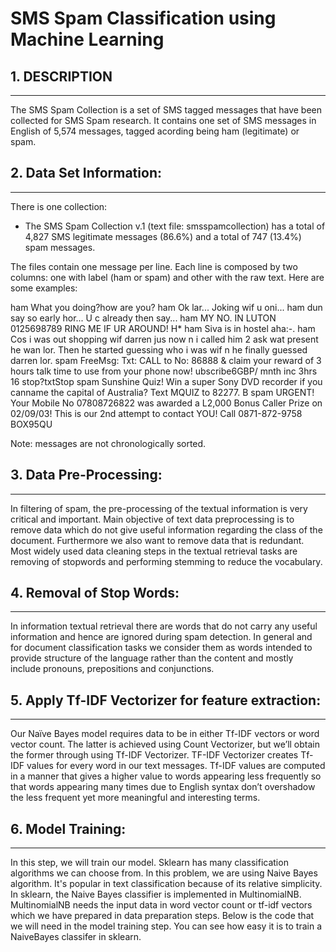 # SMS Spam Classification using Machine Learning

## 1. DESCRIPTION
--------------

The SMS Spam Collection is a set of SMS tagged messages that have been collected for SMS Spam research. It contains one set of SMS messages in English of 5,574 messages, tagged acording being ham (legitimate) or spam. 

## 2. Data Set Information:
-----------

There is one collection:

- The SMS Spam Collection v.1 (text file: smsspamcollection) has a total of 4,827 SMS legitimate messages (86.6%) and a total of 747 (13.4%) spam messages.

The files contain one message per line. Each line is composed by two columns: one with label (ham or spam) and other with the raw text. Here are some examples:

ham   What you doing?how are you?
ham   Ok lar... Joking wif u oni...
ham   dun say so early hor... U c already then say...
ham   MY NO. IN LUTON 0125698789 RING ME IF UR AROUND! H*
ham   Siva is in hostel aha:-.
ham   Cos i was out shopping wif darren jus now n i called him 2 ask wat present he wan lor. Then he started guessing who i was wif n he finally guessed darren lor.
spam   FreeMsg: Txt: CALL to No: 86888 & claim your reward of 3 hours talk time to use from your phone now! ubscribe6GBP/ mnth inc 3hrs 16 stop?txtStop
spam   Sunshine Quiz! Win a super Sony DVD recorder if you canname the capital of Australia? Text MQUIZ to 82277. B
spam   URGENT! Your Mobile No 07808726822 was awarded a L2,000 Bonus Caller Prize on 02/09/03! This is our 2nd attempt to contact YOU! Call 0871-872-9758 BOX95QU

Note: messages are not chronologically sorted.

## 3. Data Pre-Processing:
-----------

In filtering of spam, the pre-processing of the textual information is very critical and important. Main objective of text data preprocessing is to remove data which do not give useful information regarding the class of the document. Furthermore we also want to remove data that is redundant. Most widely used data cleaning steps in the textual retrieval tasks are removing of stopwords and performing stemming to reduce the vocabulary.

## 4. Removal of Stop Words:
------------

In information textual retrieval there are words that do not carry any useful information and hence are ignored during spam detection. In general and for document classification tasks we consider them as words intended to provide structure of the language rather than the content and mostly include pronouns, prepositions and conjunctions.

## 5. Apply Tf-IDF Vectorizer for feature extraction:
------------

Our Naïve Bayes model requires data to be in either Tf-IDF vectors or word vector count. The latter is achieved using Count Vectorizer, but we’ll obtain the former through using Tf-IDF Vectorizer. TF-IDF Vectorizer creates Tf-IDF values for every word in our text messages. Tf-IDF values are computed in a manner that gives a higher value to words appearing less frequently so that words appearing many times due to English syntax don’t overshadow the less frequent yet more meaningful and interesting terms.

## 6. Model Training:
-----------

In this step, we will train our model. Sklearn has many classification algorithms we can choose from. In this problem, we are using Naive Bayes algorithm. It's popular in text classification because of its relative simplicity. In sklearn, the Naive Bayes classifier is implemented in MultinomialNB. MultinomialNB needs the input data in word vector count or tf-idf vectors which we have prepared in data preparation steps. Below is the code that we will need in the model training step. You can see how easy it is to train a NaiveBayes classifer in sklearn.

